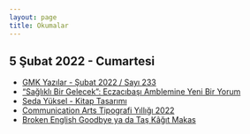 ```yaml
---
layout: page
title: Okumalar
---
```


## 5 Şubat 2022 - Cumartesi

- [GMK Yazılar - Şubat 2022 / Sayı 233 ](http://gmk.org.tr/publications/yazilar/subat-2022-sayi-233)
- [“Sağlıklı Bir Gelecek”: Eczacıbaşı Amblemine Yeni Bir Yorum](http://gmk.org.tr/news/gmkdan/seda-yukselden-eczacibasi-amblemine-yeni-yorum)
- [Seda Yüksel - Kitap Tasarımı](https://www.behance.net/gallery/83870525/Book-Cover-Design)
- [Communication Arts Tipografi Yıllığı 2022](https://www.commarts.com/gallery?d=typography&y=2022)
- [Broken English Goodbye ya da
Taş Kâğıt Makas](https://manifold.press/broken-english-goodbye-ya-da-tas-kagit-makas)